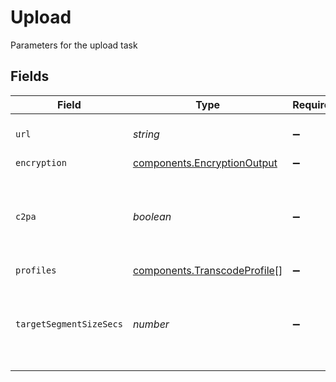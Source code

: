 # Upload

Parameters for the upload task


## Fields

| Field                                                                        | Type                                                                         | Required                                                                     | Description                                                                  | Example                                                                      |
| ---------------------------------------------------------------------------- | ---------------------------------------------------------------------------- | ---------------------------------------------------------------------------- | ---------------------------------------------------------------------------- | ---------------------------------------------------------------------------- |
| `url`                                                                        | *string*                                                                     | :heavy_minus_sign:                                                           | URL of the asset to "upload"                                                 | https://cdn.livepeer.com/ABC123/filename.mp4                                 |
| `encryption`                                                                 | [components.EncryptionOutput](../../models/components/encryptionoutput.md)   | :heavy_minus_sign:                                                           | N/A                                                                          |                                                                              |
| `c2pa`                                                                       | *boolean*                                                                    | :heavy_minus_sign:                                                           | Decides if the output video should include C2PA signature                    | true                                                                         |
| `profiles`                                                                   | [components.TranscodeProfile](../../models/components/transcodeprofile.md)[] | :heavy_minus_sign:                                                           | N/A                                                                          |                                                                              |
| `targetSegmentSizeSecs`                                                      | *number*                                                                     | :heavy_minus_sign:                                                           | How many seconds the duration of each output segment should be               | 6                                                                            |
